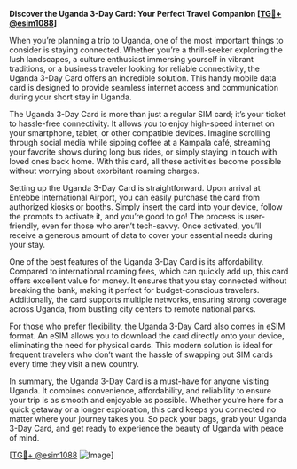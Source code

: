 **Discover the Uganda 3-Day Card: Your Perfect Travel Companion [[TG💪+ @esim1088](https://t.me/s/esim1088)]**

When you’re planning a trip to Uganda, one of the most important things to consider is staying connected. Whether you’re a thrill-seeker exploring the lush landscapes, a culture enthusiast immersing yourself in vibrant traditions, or a business traveler looking for reliable connectivity, the Uganda 3-Day Card offers an incredible solution. This handy mobile data card is designed to provide seamless internet access and communication during your short stay in Uganda.

The Uganda 3-Day Card is more than just a regular SIM card; it’s your ticket to hassle-free connectivity. It allows you to enjoy high-speed internet on your smartphone, tablet, or other compatible devices. Imagine scrolling through social media while sipping coffee at a Kampala café, streaming your favorite shows during long bus rides, or simply staying in touch with loved ones back home. With this card, all these activities become possible without worrying about exorbitant roaming charges.

Setting up the Uganda 3-Day Card is straightforward. Upon arrival at Entebbe International Airport, you can easily purchase the card from authorized kiosks or booths. Simply insert the card into your device, follow the prompts to activate it, and you’re good to go! The process is user-friendly, even for those who aren’t tech-savvy. Once activated, you’ll receive a generous amount of data to cover your essential needs during your stay.

One of the best features of the Uganda 3-Day Card is its affordability. Compared to international roaming fees, which can quickly add up, this card offers excellent value for money. It ensures that you stay connected without breaking the bank, making it perfect for budget-conscious travelers. Additionally, the card supports multiple networks, ensuring strong coverage across Uganda, from bustling city centers to remote national parks.

For those who prefer flexibility, the Uganda 3-Day Card also comes in eSIM format. An eSIM allows you to download the card directly onto your device, eliminating the need for physical cards. This modern solution is ideal for frequent travelers who don’t want the hassle of swapping out SIM cards every time they visit a new country.

In summary, the Uganda 3-Day Card is a must-have for anyone visiting Uganda. It combines convenience, affordability, and reliability to ensure your trip is as smooth and enjoyable as possible. Whether you’re here for a quick getaway or a longer exploration, this card keeps you connected no matter where your journey takes you. So pack your bags, grab your Uganda 3-Day Card, and get ready to experience the beauty of Uganda with peace of mind.

[[TG💪+ @esim1088](https://t.me/s/esim1088) ![Image](https://i.postimg.cc/Y0z9fWf4/image.png)]